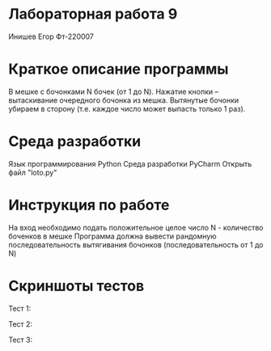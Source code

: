# Лабораторная работа 9
Инишев Егор
Фт-220007

# Краткое описание программы
В мешке с бочонками N бочек (от 1 до N). 
Нажатие кнопки – вытаскивание очередного бочонка из мешка. 
Вытянутые бочонки убираем в сторону (т.е. каждое число может выпасть только 1 раз). 
 
# Среда разработки
Язык программирования Python 
Среда разработки PyCharm 
Открыть файл "loto.ру"

# Инструкция по работе
На вход необходимо подать положительное целое число N - количество боченков в мешке
Программа должна вывести рандомную последовательность вытягивания бочонков (последовательность от 1 до N)

# Cкриншоты тестов

Тест 1:


Тест 2:


Тест 3:
